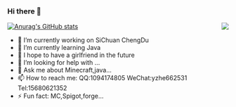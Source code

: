 ### Hi there 👋
[![Anurag's GitHub stats](https://github-readme-stats.vercel.app/api?username=ilovend)](https://github.com/ilovend/ilovend)
<img align="right" src="http://cdn.zyboy.site/202302181536872.gif"></img>

- 🔭 I’m currently working on SiChuan ChengDu
- 🌱 I’m currently learning Java
- 👯 I hope to have a girlfriend in the future
- 🤔 I’m looking for help with ...
- 💬 Ask me about Minecraft,java...
- 📫 How to reach me: QQ:1094174805 WeChat:yzhe662531 Tel:15680621352
- ⚡ Fun fact: MC,Spigot,forge...

